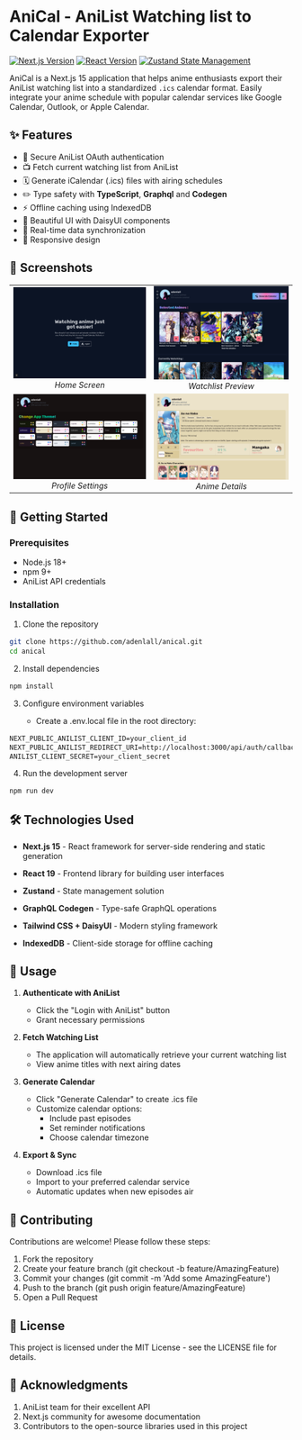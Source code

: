 # AniCal - AniList Watching list to Calendar Exporter

[![Next.js Version](https://img.shields.io/badge/next.js-15.1.6-blue?logo=next.js)](https://nextjs.org/)
[![React Version](https://img.shields.io/badge/react-19.0.0-blue?logo=react)](https://react.dev/)
[![Zustand State Management](https://img.shields.io/badge/state_management-zustand-%2320232a)](https://zustand-demo.pmnd.rs/)


AniCal is a Next.js 15 application that helps anime enthusiasts export their AniList watching list into a standardized `.ics` calendar format. Easily integrate your anime schedule with popular calendar services like Google Calendar, Outlook, or Apple Calendar.

## ✨ Features

- 🔐 Secure AniList OAuth authentication
- 📺 Fetch current watching list from AniList
- 🗓️ Generate iCalendar (.ics) files with airing schedules
- ✏️ Type safety with **TypeScript**, **Graphql** and **Codegen**
- ⚡ Offline caching using IndexedDB
- 🎨 Beautiful UI with DaisyUI components
- 🔄 Real-time data synchronization
- 📱 Responsive design

## 📸 Screenshots

<div align="center">
  <table>
    <tr>
      <td align="center">
        <img src="./public/screenshots/home.png" alt="Home Screen" width="400px">
        <br>
        <em>Home Screen</em>
      </td>
      <td align="center">
        <img src="./public/screenshots/profile.png" alt="Watchlist Preview" width="400px">
        <br>
        <em>Watchlist Preview</em>
      </td>
    </tr>
    <tr>
      <td align="center">
        <img src="./public/screenshots/settings.png" alt="Profile Settings" width="400px">
        <br>
        <em>Profile Settings</em>
      </td>
      <td align="center">
        <img src="./public/screenshots/anime.png" alt="Anime Details" width="400px">
        <br>
        <em>Anime Details</em>
      </td>
    </tr>
  </table>
</div>

## 🚀 Getting Started

### Prerequisites

- Node.js 18+
- npm 9+
- AniList API credentials

### Installation

1. Clone the repository
```bash
git clone https://github.com/adenlall/anical.git
cd anical
```
2. Install dependencies

```bash
npm install
```

3. Configure environment variables

    - Create a .env.local file in the root directory:

```env
NEXT_PUBLIC_ANILIST_CLIENT_ID=your_client_id
NEXT_PUBLIC_ANILIST_REDIRECT_URI=http://localhost:3000/api/auth/callback
ANILIST_CLIENT_SECRET=your_client_secret
```

4. Run the development server

```bash
npm run dev
```

## 🛠️ Technologies Used

 - **Next.js 15** - React framework for server-side rendering and static generation

 - **React 19** - Frontend library for building user interfaces

 - **Zustand** - State management solution

 - **GraphQL Codegen** - Type-safe GraphQL operations

 - **Tailwind CSS + DaisyUI** - Modern styling framework

 - **IndexedDB** - Client-side storage for offline caching

## 📖 Usage

1. **Authenticate with AniList**
   - Click the "Login with AniList" button
   - Grant necessary permissions

2. **Fetch Watching List**
   - The application will automatically retrieve your current watching list
   - View anime titles with next airing dates

3. **Generate Calendar**
   - Click "Generate Calendar" to create .ics file
   - Customize calendar options:
     - Include past episodes
     - Set reminder notifications
     - Choose calendar timezone

4. **Export & Sync**
   - Download .ics file
   - Import to your preferred calendar service
   - Automatic updates when new episodes air

## 🤝 Contributing

Contributions are welcome! Please follow these steps:

1. Fork the repository
2. Create your feature branch (git checkout -b feature/AmazingFeature)
3. Commit your changes (git commit -m 'Add some AmazingFeature')
4. Push to the branch (git push origin feature/AmazingFeature)
5. Open a Pull Request

## 📄 License

This project is licensed under the MIT License - see the LICENSE file for details.

## 🙏 Acknowledgments

1. AniList team for their excellent API
2. Next.js community for awesome documentation
3. Contributors to the open-source libraries used in this project